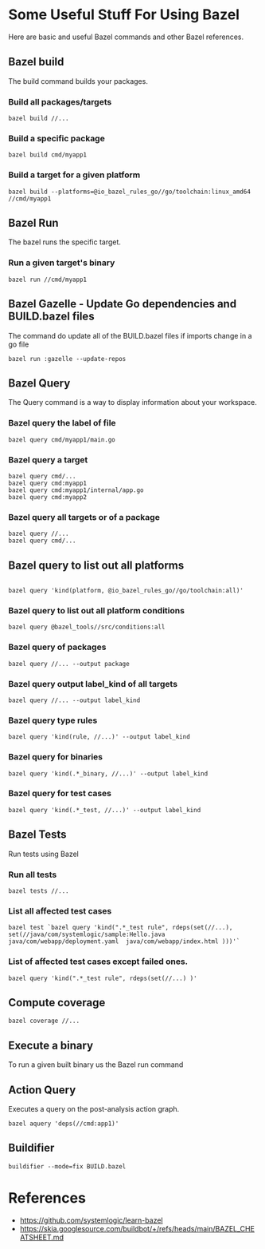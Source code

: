 # Some Useful Stuff For Using Bazel
Here are basic and useful Bazel commands and other Bazel references.

## Bazel build

The build command builds your packages.

### Build all packages/targets

```
bazel build //...
```

### Build a specific package

```
bazel build cmd/myapp1
```

### Build a target for a given platform

```
bazel build --platforms=@io_bazel_rules_go//go/toolchain:linux_amd64 //cmd/myapp1
```

## Bazel Run

The bazel runs the specific target.

### Run a given target's binary

```
bazel run //cmd/myapp1
```

## Bazel Gazelle - Update Go dependencies and BUILD.bazel files

The command do update all of the BUILD.bazel files if imports change in a go file

```
bazel run :gazelle --update-repos
```

## Bazel Query

The Query command is a way to display information about your workspace.

### Bazel query the label of file
```
bazel query cmd/myapp1/main.go
```

### Bazel query a target

```
bazel query cmd/...
bazel query cmd:myapp1
bazel query cmd:myapp1/internal/app.go
bazel query cmd:myapp2
```

### Bazel query all targets or of a package

```
bazel query //...
bazel query cmd/...
```

## Bazel query to list out all platforms
```

bazel query 'kind(platform, @io_bazel_rules_go//go/toolchain:all)'
```

### Bazel query to list out all platform conditions

```
bazel query @bazel_tools//src/conditions:all
```

### Bazel query of packages

```
bazel query //... --output package
```

### Bazel query output label_kind of all targets

```
bazel query //... --output label_kind
```

### Bazel query type rules

```
bazel query 'kind(rule, //...)' --output label_kind
```
### Bazel query for binaries

```
bazel query 'kind(.*_binary, //...)' --output label_kind
```
### Bazel query for test cases

```
bazel query 'kind(.*_test, //...)' --output label_kind
```

## Bazel Tests

Run tests using Bazel

### Run all tests

```
bazel tests //...
```

### List all affected test cases

```
bazel test `bazel query 'kind(".*_test rule", rdeps(set(//...), set(//java/com/systemlogic/sample:Hello.java java/com/webapp/deployment.yaml  java/com/webapp/index.html )))'`
```

### List of affected test cases except failed ones.

```
bazel query 'kind(".*_test rule", rdeps(set(//...) )'

```

## Compute coverage

```
bazel coverage //...
```

## Execute a binary
To run a given built binary us the Bazel run command

## Action Query
Executes a query on the post-analysis action graph.

```
bazel aquery 'deps(//cmd:app1)'
```

## Buildifier

```
buildifier --mode=fix BUILD.bazel
```

# References

- https://github.com/systemlogic/learn-bazel
- https://skia.googlesource.com/buildbot/+/refs/heads/main/BAZEL_CHEATSHEET.md
